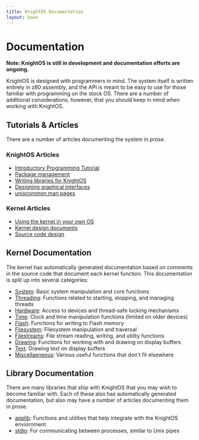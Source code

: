 ```yaml
---
title: KnightOS Documentation
layout: base
---
```


# Documentation

**Note: KnightOS is still in development and documentation efforts are ongoing.**

KnightOS is designed with programmers in mind. The system itself is written entirely in z80 assembly,
and the API is meant to be easy to use for those familiar with programming on the stock OS. There are
a number of additional considerations, however, that you should keep in mind when working with
KnightOS.

## Tutorials & Articles

There are a number of articles documenting the system in prose.

### KnightOS Articles

* [Introductory Programming Tutorial](#)
* [Package management](#)
* [Writing libraries for KnightOS](#)
* [Designing graphical interfaces](#)
* [unixcommon man pages](#)

### Kernel Articles

* [Using the kernel in your own OS](#)
* [Kernel design documents](#)
* [Source code design](#)

## Kernel Documentation

The kernel has automatically generated documentation based on comments in the source code that document
each kernel function. This documentation is split up into several categories:

* [System](#): Basic system manipulation and core functions
* [Threading](#): Functions related to starting, stopping, and managing threads
* [Hardware](#): Access to devices and thread-safe locking mechanisms
* [Time](#): Clock and time manipulation functions (limited on older devices)
* [Flash](#): Functions for writing to Flash memory
* [Filesystem](#): Filesystem manipulation and traversal
* [Filestreams](#): File stream reading, writing, and utility functions
* [Drawing](#): Functions for working with and drawing on display buffers
* [Text](#): Drawing text on display buffers
* [Miscellaeneous](#): Various useful functions that don't fit elsewhere

## Library Documentation

There are many libraries that ship with KnightOS that you may wish to become familiar with. Each of these
also has automatically generated documentation, but also may have a number of articles documenting them in
prose.

* [applib](#): Functions and utilities that help integrate with the KnightOS enviornment
* [stdio](#): For communicating between processes, similar to Unix pipes
